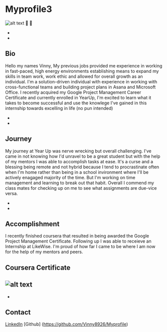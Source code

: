 # Myprofile3
![alt text](https://user-images.githubusercontent.com/127261209/224444167-956c0f00-aa05-4bdf-8a3c-0e79512d5c36.jpg) 👟 💙

-
-
## Bio
Hello my names Vinny, My previous jobs provided me experience in working in fast-paced, high energy environments establishing means to expand my skills in team work, work ethic and allowed for overall growth as an individual. I'm a solution-driven individual with experience in working with cross-functional teams and building project plans in Asana and Microsoft Office. I recently acquired my Google Project Management Career Certificate and currently enrolled in YearUp, I'm excited to learn what it takes to become successful and use the knowlege I've gained in this internship towards excelling in life (no pun intended)

-
-
## Journey
My journey at Year Up was nerve wrecking but overall challenging. I've came in not knowing how I'd unravel to be a great student but with the help of my mentors I was able to accomplish tasks at ease. It's a curse and a blessing being remote and not hybrid because I tend to procrastinate often when I'm home rather than being in a school invironment where I'll be actively enagaged majority of the time. But I'm working on time management and learning to break out that habit. Overall I commend my class mates for checking up on me to see what assignments are due-vice versa.

-
-
## Accomplishment
I recently finished coursera that resulted in being awarded the Google Project Management Certificate. Following up I was able to receieve an Internship at LikeWise. I'm proud of how far I came to be where I am now for the help of my mentors and peers.

## Coursera Certificate
![alt text](https://user-images.githubusercontent.com/127261209/224450528-8e534c96-b4ff-4781-9d80-040796391596.png)
-
-
## Contact
[LinkedIn](http://www.linkedin.com/in/vincent-nguyen-081a75183)
[Github] (https://github.com/Vinny8926/Myprofile) 
